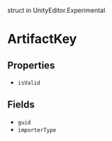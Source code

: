 struct in UnityEditor.Experimental
# ArtifactKey

## Properties
- `isValid`
## Fields
- `guid`
- `importerType`
